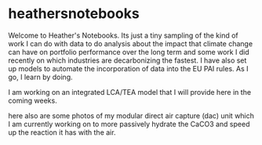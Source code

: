 # heathersnotebooks



Welcome to Heather's Notebooks. Its just a tiny sampling of the kind of work I can do 
with data to do analysis about the impact that climate change 
can have on portfolio performance over the long term and some work I did recently 
on which industries are decarbonizing the fastest. I have also set up models to 
automate the incorporation of data into the EU PAI rules. As I go, I learn by doing. 

I am working on an integrated LCA/TEA model that I will provide here in the coming weeks. 

here also are some photos of my modular direct air capture (dac) unit which I am currently 
working on to more passively hydrate the CaCO3 and speed up the reaction it has with the air.


